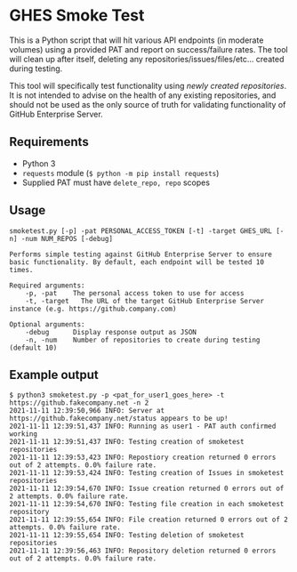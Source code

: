 # GHES Smoke Test

This is a Python script that will hit various API endpoints (in moderate volumes) using a provided PAT and report on success/failure rates.  The tool will clean up after itself, deleting any repositories/issues/files/etc... created during testing.

This tool will specifically test functionality using _newly created repositories_. It is not intended to advise on the health of any existing repositories, and should not be used as the only source of truth for validating functionality of GitHub Enterprise Server.

## Requirements

- Python 3
- `requests` module (`$ python -m pip install requests`)
- Supplied PAT must have `delete_repo, repo` scopes

## Usage

```
smoketest.py [-p] -pat PERSONAL_ACCESS_TOKEN [-t] -target GHES_URL [-n] -num NUM_REPOS [-debug]

Performs simple testing against GitHub Enterprise Server to ensure basic functionality. By default, each endpoint will be tested 10 times.

Required arguments:
    -p, -pat    The personal access token to use for access
    -t, -target   The URL of the target GitHub Enterprise Server instance (e.g. https://github.company.com)

Optional arguments:
    -debug      Display response output as JSON
    -n, -num    Number of repositories to create during testing (default 10)
```

## Example output

```
$ python3 smoketest.py -p <pat_for_user1_goes_here> -t https://github.fakecompany.net -n 2
2021-11-11 12:39:50,966 INFO: Server at https://github.fakecompany.net/status appears to be up!
2021-11-11 12:39:51,437 INFO: Running as user1 - PAT auth confirmed working
2021-11-11 12:39:51,437 INFO: Testing creation of smoketest repositories
2021-11-11 12:39:53,423 INFO: Repostiory creation returned 0 errors out of 2 attempts. 0.0% failure rate.
2021-11-11 12:39:53,424 INFO: Testing creation of Issues in smoketest repositories
2021-11-11 12:39:54,670 INFO: Issue creation returned 0 errors out of 2 attempts. 0.0% failure rate.
2021-11-11 12:39:54,670 INFO: Testing file creation in each smoketest repository
2021-11-11 12:39:55,654 INFO: File creation returned 0 errors out of 2 attempts. 0.0% failure rate.
2021-11-11 12:39:55,654 INFO: Testing deletion of smoketest repositories
2021-11-11 12:39:56,463 INFO: Repository deletion returned 0 errors out of 2 attempts. 0.0% failure rate.
```
